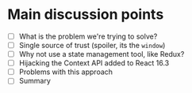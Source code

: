 # Main discussion points

- [ ] What is the problem we're trying to solve?
- [ ] Single source of trust (spoiler, its the `window`)
- [ ] Why not use a state management tool, like Redux?
- [ ] Hijacking the Context API added to React 16.3
- [ ] Problems with this approach
- [ ] Summary
